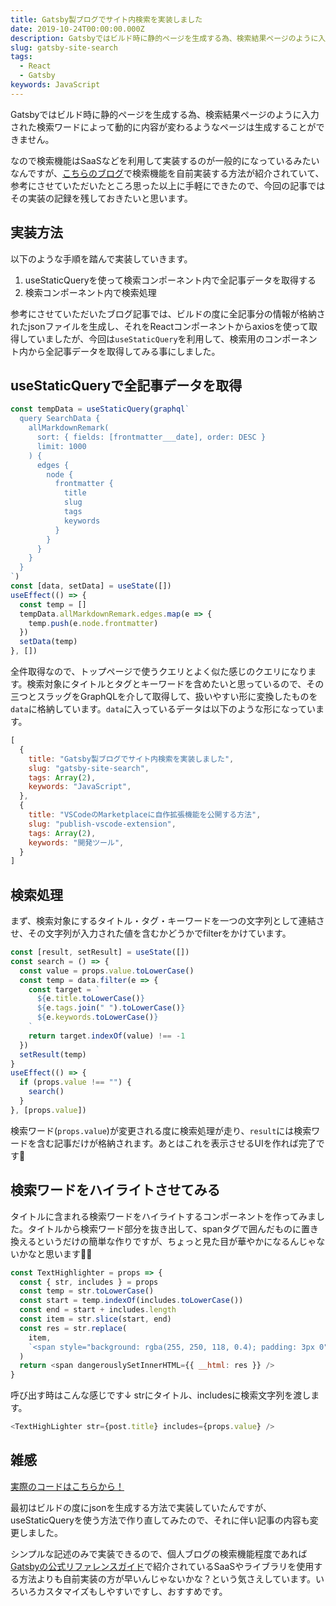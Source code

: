 ```yaml
---
title: Gatsby製ブログでサイト内検索を実装しました
date: 2019-10-24T00:00:00.000Z
description: Gatsbyではビルド時に静的ページを生成する為、検索結果ページのように入力された検索ワードによって動的に内容が変わるようなページは生成することができません。なので検索機能はSaaSなどを利用して実装するのが一般的になっているみたいなんですが、こちらのブログで検索機能を自前実装する方法が紹介されていて、参考にさせていただいたところ思った以上に手軽にできたので、今回の記事ではその実装の記録を残しておきたいと思います。
slug: gatsby-site-search
tags:
  - React
  - Gatsby
keywords: JavaScript
---
```


Gatsbyではビルド時に静的ページを生成する為、検索結果ページのように入力された検索ワードによって動的に内容が変わるようなページは生成することができません。

なので検索機能はSaaSなどを利用して実装するのが一般的になっているみたいなんですが、[こちらのブログ](https://mottox2.com/posts/268)で検索機能を自前実装する方法が紹介されていて、参考にさせていただいたところ思った以上に手軽にできたので、今回の記事ではその実装の記録を残しておきたいと思います。

## 実装方法

以下のような手順を踏んで実装していきます。

1. useStaticQueryを使って検索コンポーネント内で全記事データを取得する
2. 検索コンポーネント内で検索処理

参考にさせていただいたブログ記事では、ビルドの度に全記事分の情報が格納されたjsonファイルを生成し、それをReactコンポーネントからaxiosを使って取得していましたが、今回は`useStaticQuery`を利用して、検索用のコンポーネント内から全記事データを取得してみる事にしました。

## useStaticQueryで全記事データを取得

```javascript
const tempData = useStaticQuery(graphql`
  query SearchData {
    allMarkdownRemark(
      sort: { fields: [frontmatter___date], order: DESC }
      limit: 1000
    ) {
      edges {
        node {
          frontmatter {
            title
            slug
            tags
            keywords
          }
        }
      }
    }
  }
`)
const [data, setData] = useState([])
useEffect(() => {
  const temp = []
  tempData.allMarkdownRemark.edges.map(e => {
    temp.push(e.node.frontmatter)
  })
  setData(temp)
}, [])
```

全件取得なので、トップページで使うクエリとよく似た感じのクエリになります。検索対象にタイトルとタグとキーワードを含めたいと思っているので、その三つとスラッグをGraphQLを介して取得して、扱いやすい形に変換したものを`data`に格納しています。`data`に入っているデータは以下のような形になっています。

```javascript
[
  {
    title: "Gatsby製ブログでサイト内検索を実装しました",
    slug: "gatsby-site-search",
    tags: Array(2),
    keywords: "JavaScript",
  },
  {
    title: "VSCodeのMarketplaceに自作拡張機能を公開する方法",
    slug: "publish-vscode-extension",
    tags: Array(2),
    keywords: "開発ツール",
  }
]
```


## 検索処理

まず、検索対象にするタイトル・タグ・キーワードを一つの文字列として連結させ、その文字列が入力された値を含むかどうかでfilterをかけています。

```javascript
const [result, setResult] = useState([])
const search = () => {
  const value = props.value.toLowerCase()
  const temp = data.filter(e => {
    const target = `
      ${e.title.toLowerCase()}
      ${e.tags.join(" ").toLowerCase()}
      ${e.keywords.toLowerCase()}
    `
    return target.indexOf(value) !== -1
  })
  setResult(temp)
}
useEffect(() => {
  if (props.value !== "") {
    search()
  }
}, [props.value])
```

検索ワード(`props.value`)が変更される度に検索処理が走り、`result`には検索ワードを含む記事だけが格納されます。あとはこれを表示させるUIを作れば完了です🙆‍

## 検索ワードをハイライトさせてみる

タイトルに含まれる検索ワードをハイライトするコンポーネントを作ってみました。タイトルから検索ワード部分を抜き出して、spanタグで囲んだものに置き換えるというだけの簡単な作りですが、ちょっと見た目が華やかになるんじゃないかなと思います💅✨

```javascript
const TextHighlighter = props => {
  const { str, includes } = props
  const temp = str.toLowerCase()
  const start = temp.indexOf(includes.toLowerCase())
  const end = start + includes.length
  const item = str.slice(start, end)
  const res = str.replace(
    item,
    `<span style="background: rgba(255, 250, 118, 0.4); padding: 3px 0">${item}</span>`
  )
  return <span dangerouslySetInnerHTML={{ __html: res }} />
}
```

呼び出す時はこんな感じです↓
strにタイトル、includesに検索文字列を渡します。

```javascript
<TextHighLighter str={post.title} includes={props.value} />
```

## 雑感

[実際のコードはこちらから！](https://github.com/diff001a/diff001a-gatsby-blog/blob/master/src/components/search/index.js)

最初はビルドの度にjsonを生成する方法で実装していたんですが、useStaticQueryを使う方法で作り直してみたので、それに伴い記事の内容も変更しました。

シンプルな記述のみで実装できるので、個人ブログの検索機能程度であれば[Gatsbyの公式リファレンスガイド](https://www.gatsbyjs.org/docs/adding-search/)で紹介されているSaaSやライブラリを使用する方法よりも自前実装の方が早いんじゃないかな？という気さえしています。いろいろカスタマイズもしやすいですし、おすすめです。